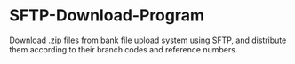 # SFTP-Download-Program
Download .zip files from bank file upload system using SFTP, and distribute them according to their branch codes and reference numbers.
